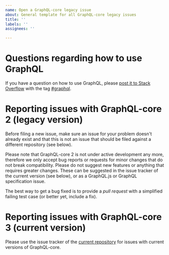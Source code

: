 ```yaml
---
name: Open a GraphQL-core legacy issue
about: General template for all GraphQL-core legacy issues
title: ''
labels: ''
assignees: ''

---
```


# Questions regarding how to use GraphQL

If you have a question on how to use GraphQL, please [post it to Stack Overflow](https://stackoverflow.com/questions/ask?tags=graphql) with the tag [#graphql](https://stackoverflow.com/questions/tagged/graphql).

# Reporting issues with GraphQL-core 2 (legacy version)

Before filing a new issue, make sure an issue for your problem doesn't already exist and that this is not an issue that should be filed against a different repository (see below).

Please note that GraphQL-core 2 is not under active development any more, therefore we only accept bug reports or requests for minor changes that do not break compatibility. Please do not suggest new features or anything that requires greater changes. These can be suggested in the issue tracker of the current version (see below), or as a GraphQL.js or GraphQL specification issue.

The best way to get a bug fixed is to provide a _pull request_ with a simplified failing test case (or better yet, include a fix).

# Reporting issues with GraphQL-core 3 (current version)

Please use the issue tracker of the [current repository](https://github.com/graphql-python/graphql-core) for issues with current versions of GraphQL-core.
